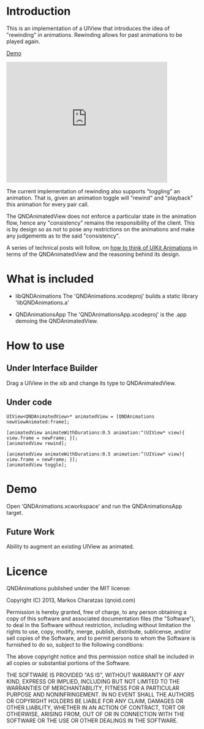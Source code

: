 # Introduction
This is an implementation of a UIView that introduces the idea of "rewinding" in animations. Rewinding allows for past animations to be played again.

[Demo][2]
<iframe width="420" height="315" src="http://www.youtube.com/embed/Y_OuP9mpfMY" frameborder="0" allowfullscreen></iframe>

The current implementation of rewinding also supports "toggling" an animation. That is, given an animation toggle will "rewind" and "playback" this animation for every pair call.

The QNDAnimatedView does not enforce a particular state in the animation flow, hence any "consistency" remains the responsibility of the client. This is by design so as not to pose any restrictions on the animations and make any judgements as to the said "consistency".

A series of technical posts will follow, on [how to think of UIKit Animations][1] in terms of the QNDAnimatedView and the reasoning behind its design.

# What is included

* libQNDAnimations
The 'QNDAnimations.xcodeproj' builds a static library 'libQNDAnimations.a'

* QNDAnimationsApp
The 'QNDAnimationsApp.xcodeproj' is the .app demoing the QNDAnimatedView.

# How to use

## Under Interface Builder
Drag a UIView in the xib and change its type to QNDAnimatedView.

## Under code

	
	UIView<QNDAnimatedView>* animatedView = [QNDAnimations newViewAnimated:frame];

	[animatedView animateWithDurations:0.5 animation:^(UIView* view){ view.frame = newFrame; }];
	[animatedView rewind];

	[animatedView animateWithDurations:0.5 animation:^(UIView* view){ view.frame = newFrame; }];
	[animatedView toggle];


# Demo

Open 'QNDAnimations.xcworkspace' and run the QNDAnimationsApp target.

## Future Work

Ability to augment an existing UIView as animated.

[1]: http://qnoid.com
[2]: http://www.youtube.com/watch?v=Y_OuP9mpfMY&feature=youtu.be

# Licence

QNDAnimations published under the MIT license:

Copyright (C) 2013, Markos Charatzas (qnoid.com)

Permission is hereby granted, free of charge, to any person obtaining a copy of this software and associated documentation files (the "Software"), to deal in the Software without restriction, including without limitation the rights to use, copy, modify, merge, publish, distribute, sublicense, and/or sell copies of the Software, and to permit persons to whom the Software is furnished to do so, subject to the following conditions:

The above copyright notice and this permission notice shall be included in all copies or substantial portions of the Software.

THE SOFTWARE IS PROVIDED "AS IS", WITHOUT WARRANTY OF ANY KIND, EXPRESS OR IMPLIED, INCLUDING BUT NOT LIMITED TO THE WARRANTIES OF MERCHANTABILITY, FITNESS FOR A PARTICULAR PURPOSE AND NONINFRINGEMENT. IN NO EVENT SHALL THE AUTHORS OR COPYRIGHT HOLDERS BE LIABLE FOR ANY CLAIM, DAMAGES OR OTHER LIABILITY, WHETHER IN AN ACTION OF CONTRACT, TORT OR OTHERWISE, ARISING FROM, OUT OF OR IN CONNECTION WITH THE SOFTWARE OR THE USE OR OTHER DEALINGS IN THE SOFTWARE.

